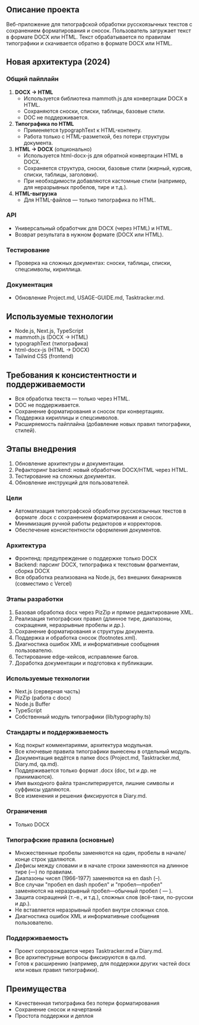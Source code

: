 ## Описание проекта

Веб-приложение для типографской обработки русскоязычных текстов с сохранением форматирования и сносок. Пользователь загружает текст в формате DOCX или HTML. Текст обрабатывается по правилам типографики и скачивается обратно в формате DOCX или HTML.

## Новая архитектура (2024)

### Общий пайплайн
1. **DOCX → HTML**
   - Используется библиотека mammoth.js для конвертации DOCX в HTML.
   - Сохраняются сноски, списки, таблицы, базовые стили.
   - DOC не поддерживается.
2. **Типографика по HTML**
   - Применяется typographText к HTML-контенту.
   - Работа только с HTML-разметкой, без потери структуры документа.
3. **HTML → DOCX** (опционально)
   - Используется html-docx-js для обратной конвертации HTML в DOCX.
   - Сохраняется структура, сноски, базовые стили (жирный, курсив, списки, таблицы, заголовки).
   - При необходимости добавляются кастомные стили (например, для неразрывных пробелов, тире и т.д.).
4. **HTML-выгрузка**
   - Для HTML-файлов — только типографика по HTML.

### API
- Универсальный обработчик для DOCX (через HTML) и HTML.
- Возврат результата в нужном формате (DOCX или HTML).

### Тестирование
- Проверка на сложных документах: сноски, таблицы, списки, спецсимволы, кириллица.

### Документация
- Обновление Project.md, USAGE-GUIDE.md, Tasktracker.md.

## Используемые технологии
- Node.js, Next.js, TypeScript
- mammoth.js (DOCX → HTML)
- typographText (типографика)
- html-docx-js (HTML → DOCX)
- Tailwind CSS (frontend)

## Требования к консистентности и поддерживаемости
- Вся обработка текста — только через HTML.
- DOC не поддерживается.
- Сохранение форматирования и сносок при конвертациях.
- Поддержка кириллицы и спецсимволов.
- Расширяемость пайплайна (добавление новых правил типографики, стилей).

## Этапы внедрения
1. Обновление архитектуры и документации.
2. Рефакторинг backend: новый обработчик DOCX/HTML через HTML.
3. Тестирование на сложных документах.
4. Обновление инструкций для пользователей.

### Цели
- Автоматизация типографской обработки русскоязычных текстов в формате .docx с сохранением форматирования и сносок.
- Минимизация ручной работы редакторов и корректоров.
- Обеспечение консистентности оформления документов.

### Архитектура
- Фронтенд: предупреждение о поддержке только DOCX
- Backend: парсинг DOCX, типографика к текстовым фрагментам, сборка DOCX
- Вся обработка реализована на Node.js, без внешних бинарников (совместимо с Vercel)

### Этапы разработки
1. Базовая обработка docx через PizZip и прямое редактирование XML.
2. Реализация типографских правил (длинное тире, диапазоны, сокращения, неразрывные пробелы и др.).
3. Сохранение форматирования и структуры документа.
4. Поддержка и обработка сносок (footnotes.xml).
5. Диагностика ошибок XML и информативные сообщения пользователю.
6. Тестирование edge-кейсов, исправление багов.
7. Доработка документации и подготовка к публикации.

### Используемые технологии
- Next.js (серверная часть)
- PizZip (работа с docx)
- Node.js Buffer
- TypeScript
- Собственный модуль типографики (lib/typography.ts)

### Стандарты и поддерживаемость
- Код покрыт комментариями, архитектура модульная.
- Все ключевые правила типографики вынесены в отдельный модуль.
- Документация ведётся в папке docs (Project.md, Tasktracker.md, Diary.md, qa.md).
- Поддерживается только формат .docx (doc, txt и др. не принимаются).
- Имя выходного файла транслитерируется, лишние символы и суффиксы удаляются.
- Все изменения и решения фиксируются в Diary.md.

### Ограничения
- Только DOCX

### Типографские правила (основные)
- Множественные пробелы заменяются на один, пробелы в начале/конце строк удаляются.
- Дефисы между словами и в начале строки заменяются на длинное тире (—) по правилам.
- Диапазоны чисел (1966-1977) заменяются на en dash (–).
- Все случаи "пробел en dash пробел" и "пробел—пробел" заменяются на неразрывный пробел—обычный пробел ( — ).
- Защита сокращений (т.-е., и т.д.), сложных слов (всё-таки, по-русски и др.).
- Не вставляется неразрывный пробел внутри сложных слов.
- Диагностика ошибок XML и информативные сообщения пользователю.

### Поддерживаемость
- Проект сопровождается через Tasktracker.md и Diary.md.
- Все архитектурные вопросы фиксируются в qa.md.
- Готов к расширению (например, для поддержки других частей docx или новых правил типографики).

## Преимущества
- Качественная типографика без потери форматирования
- Сохранение сносок и начертаний
- Простота поддержки и деплоя 